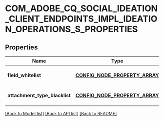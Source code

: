 # COM_ADOBE_CQ_SOCIAL_IDEATION_CLIENT_ENDPOINTS_IMPL_IDEATION_OPERATIONS_S_PROPERTIES

## Properties
Name | Type | Description | Notes
------------ | ------------- | ------------- | -------------
**field_whitelist** | [**CONFIG_NODE_PROPERTY_ARRAY**](configNodePropertyArray.md) |  | [optional] [default to null]
**attachment_type_blacklist** | [**CONFIG_NODE_PROPERTY_ARRAY**](configNodePropertyArray.md) |  | [optional] [default to null]

[[Back to Model list]](../README.md#documentation-for-models) [[Back to API list]](../README.md#documentation-for-api-endpoints) [[Back to README]](../README.md)


